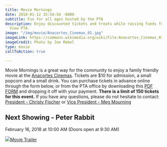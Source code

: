 ```yaml
---
title: Movie Mornings
date: 2018-01-12 15:54:54 -0800
subtitle: Fun for all ages hosted by the PTA
description: Enjoy discounted tickets and treats while raising funds for the Island
  View PTA.
image: "/img/movie/Anacortes_Cinemas_01.jpg"
imageLink: https://commons.wikimedia.org/wiki/File:Anacortes_Cinemas_01.jpg
imageCredit: Photo by Joe Mabel
type: movie
callToAction: true

---
```

Movie Mornings is a great way for the community to enjoy a family friendly movie at the [Anacortes Cinemas](http://farawayentertainment.com/location/anacortes-cinemas/). Tickets are $10 for admission, a small popcorn and a small drink. You can purchase tickets in advance online through the form below, or from the PTA office by downloading this [PDF FORM](https://drive.google.com/file/d/1hJAF-q5JSd1Wa87TjHskGvl1h1imutoY/view?usp=sharing) and dropping it off with your payment. **There is a limit of 150 tickets for this event.** If you have any questions, please do not hesitate to contact: [President - Christy Fischer](mailto:president@islandviewpta.org) or [Vice President - Meg Mourning](mailto:vicepresident@islandviewpta.org)

## Next Showing - Peter Rabbit

February 16, 2018 at 10:00 AM
\(Doors open at 9:30 AM)

![](https://cypriumnews.com/wp-content/uploads/2018/02/peter-rabbit-quad-poster.jpg)[Movie Trailer](https://www.youtube.com/watch?v=7Pa_Weidt08)